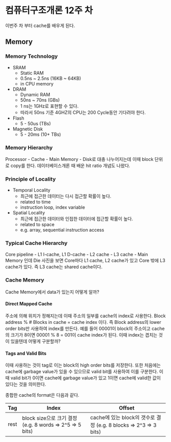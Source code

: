 # 컴퓨터구조개론 12주 차

이번주 차 부터 cache를 배우게 된다.

## Memory

### Memory Technology

- SRAM
  - Static RAM
  - 0.5ns ~ 2.5ns (16KB ~ 64KB)
  - in CPU memory
- DRAM
  - Dynamic RAM
  - 50ns ~ 70ns (GBs)
  - 1 ns는 1GHz로 표현할 수 있다.
  - 따라서 50ns 기준 4GHZ의 CPU는 200 Cycle동안 기다려야 한다.
- Flash
  - 5 - 50us (TBs)
- Magnetic Disk
  - 5 - 20ms (10+ TBs)

### Memory Hierarchy

Processor - Cache - Main Memory - Disk로 대충 나누어지는데 이때 block 단위로 copy를 한다. 데이터베이스개론 때 배운 hit ratio 개념도 나왔다.

### Principle of Locality

- Temporal Locality
  - 최근에 접근한 데이터는 다시 접근할 확률이 높다.
  - related to time
  - instruction loop, index variable
- Spatial Locality
  - 최근에 접근한 데이터와 인접한 데이터에 접근할 확률이 높다.
  - related to space
  - e.g. array, sequential instruction access

### Typical Cache Hierarchy

Core pipeline - L1 I-cache, L1 D-cache - L2 cache - L3 cache - Main Memory 인데 Die 사진을 보면 Core마다 L1 cache, L2 cache가 있고 Core 밖에 L3 cache가 있다. 즉 L3 cache는 shared cache이다.

### Cache Memory

Cache Memory에서 data가 있는지 어떻게 알까?

#### Direct Mapped Cache

주소에 의해 위치가 정해지는데 이때 주소의 일부를 cache의 index로 사용한다. Block address % # Blocks in cache = cache index 이다. 즉 Block address의 lower order bits만 사용하여 index를 만든다. 예를 들어 00001이 block의 주소이고 cache의 크기가 8이면 00001 % 8 = 001이 cache index가 된다. 이때 index는 겹치는 것이 있을텐데 어떻게 구분할까?

#### Tags and Valid Bits

이때 사용하는 것이 tag로 이는 block의 high order bits를 저장한다. 또한 처음에는 cache에 garbage value가 있을 수 있으므로 valid bit를 사용하여 이를 구분한다. 이때 valid bit가 0이면 cache에 garbage value가 있고 1이면 cache에 valid한 값이 있다는 것을 의미한다.

종합한 cache의 format은 다음과 같다.

| Tag  | Index                                                    | Offset                                                            |
| ---- | -------------------------------------------------------- | ----------------------------------------------------------------- |
| rest | block size으로 크기 결정 (e.g. 8 words => 2^5 => 5 bits) | cache에 있는 block의 갯수로 결정 (e.g. 8 blocks => 2^3 => 3 bits) |
